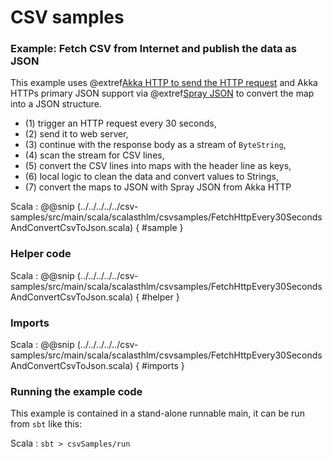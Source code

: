 # CSV samples

### Example: Fetch CSV from Internet and publish the data as JSON

This example uses 
@extref[Akka HTTP to send the HTTP request](akka-http-docs:scala/http/client-side/connection-level.html#opening-http-connections) 
and Akka HTTPs primary JSON support
via @extref[Spray JSON](akka-http-docs:scala/http/common/json-support.html#spray-json-support) 
to convert the map into a JSON structure. 

- (1) trigger an HTTP request every 30 seconds,
- (2) send it to web server,
- (3) continue with the response body as a stream of `ByteString`,
- (4) scan the stream for CSV lines,
- (5) convert the CSV lines into maps with the header line as keys,
- (6) local logic to clean the data and convert values to Strings,
- (7) convert the maps to JSON with Spray JSON from Akka HTTP

Scala
: @@snip (../../../../../csv-samples/src/main/scala/scalasthlm/csvsamples/FetchHttpEvery30SecondsAndConvertCsvToJson.scala) { #sample }

### Helper code

Scala
: @@snip (../../../../../csv-samples/src/main/scala/scalasthlm/csvsamples/FetchHttpEvery30SecondsAndConvertCsvToJson.scala) { #helper }

### Imports

Scala
: @@snip (../../../../../csv-samples/src/main/scala/scalasthlm/csvsamples/FetchHttpEvery30SecondsAndConvertCsvToJson.scala) { #imports }


### Running the example code

This example is contained in a stand-alone runnable main, it can be run
 from `sbt` like this:
 

Scala
:   ```
    sbt
    > csvSamples/run
    ```
